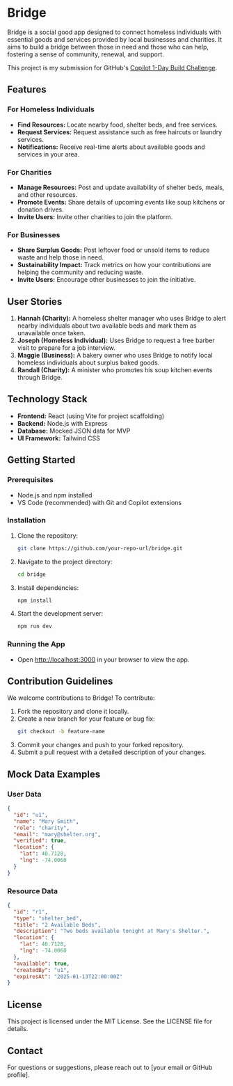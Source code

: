 # Bridge

Bridge is a social good app designed to connect homeless individuals with essential goods and services provided by local businesses and charities. It aims to build a bridge between those in need and those who can help, fostering a sense of community, renewal, and support.

This project is my submission for GitHub's [Copilot 1-Day Build Challenge](https://dev.to/challenges/github).

## Features

### For Homeless Individuals

- **Find Resources:** Locate nearby food, shelter beds, and free services.
- **Request Services:** Request assistance such as free haircuts or laundry services.
- **Notifications:** Receive real-time alerts about available goods and services in your area.

### For Charities

- **Manage Resources:** Post and update availability of shelter beds, meals, and other resources.
- **Promote Events:** Share details of upcoming events like soup kitchens or donation drives.
- **Invite Users:** Invite other charities to join the platform.

### For Businesses

- **Share Surplus Goods:** Post leftover food or unsold items to reduce waste and help those in need.
- **Sustainability Impact:** Track metrics on how your contributions are helping the community and reducing waste.
- **Invite Users:** Encourage other businesses to join the initiative.

## User Stories

1. **Hannah (Charity):** A homeless shelter manager who uses Bridge to alert nearby individuals about two available beds and mark them as unavailable once taken.
2. **Joseph (Homeless Individual):** Uses Bridge to request a free barber visit to prepare for a job interview.
3. **Maggie (Business):** A bakery owner who uses Bridge to notify local homeless individuals about surplus baked goods.
4. **Randall (Charity):** A minister who promotes his soup kitchen events through Bridge.

## Technology Stack

- **Frontend:** React (using Vite for project scaffolding)
- **Backend:** Node.js with Express
- **Database:** Mocked JSON data for MVP
- **UI Framework:** Tailwind CSS

## Getting Started

### Prerequisites

- Node.js and npm installed
- VS Code (recommended) with Git and Copilot extensions

### Installation

1. Clone the repository:
   ```bash
   git clone https://github.com/your-repo-url/bridge.git
   ```
2. Navigate to the project directory:
   ```bash
   cd bridge
   ```
3. Install dependencies:
   ```bash
   npm install
   ```
4. Start the development server:
   ```bash
   npm run dev
   ```

### Running the App

- Open [http://localhost:3000](http://localhost:3000) in your browser to view the app.

## Contribution Guidelines

We welcome contributions to Bridge! To contribute:

1. Fork the repository and clone it locally.
2. Create a new branch for your feature or bug fix:
   ```bash
   git checkout -b feature-name
   ```
3. Commit your changes and push to your forked repository.
4. Submit a pull request with a detailed description of your changes.

## Mock Data Examples

### User Data

```json
{
  "id": "u1",
  "name": "Mary Smith",
  "role": "charity",
  "email": "mary@shelter.org",
  "verified": true,
  "location": {
    "lat": 40.7128,
    "lng": -74.0060
  }
}
```

### Resource Data

```json
{
  "id": "r1",
  "type": "shelter_bed",
  "title": "2 Available Beds",
  "description": "Two beds available tonight at Mary's Shelter.",
  "location": {
    "lat": 40.7128,
    "lng": -74.0060
  },
  "available": true,
  "createdBy": "u1",
  "expiresAt": "2025-01-13T22:00:00Z"
}
```

## License

This project is licensed under the MIT License. See the LICENSE file for details.

## Contact

For questions or suggestions, please reach out to [your email or GitHub profile].
